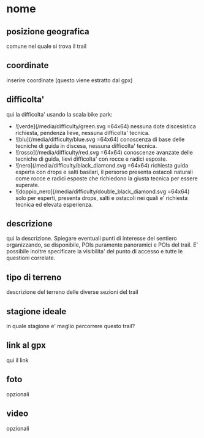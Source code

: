# nome

## posizione geografica
comune nel quale si trova il trail

## coordinate
inserire coordinate (questo viene estratto dal gpx)

## difficolta'
qui la difficolta' usando la scala bike park:
* ![verde](/media/difficulty/green.svg =64x64) nessuna dote discesistica richiesta, pendenza lieve, nessuna difficolta' tecnica.
* ![blu](/media/difficulty/blue.svg =64x64) conoscenza di base delle tecniche di guida in discesa, nessuna difficolta' tecnica.
* ![rosso](/media/difficulty/red.svg =64x64) conoscenze avanzate delle tecniche di guida, lievi difficolta' con rocce e radici esposte.
* ![nero](/media/difficulty/black_diamond.svg =64x64) richiesta guida esperta con drops e salti basilari, il persorso presenta ostacoli naturali come rocce e radici esposte che richiedono la giusta tecnica per essere superate.
* ![doppio_nero](/media/difficulty/double_black_diamond.svg =64x64) solo per esperti, presenta drops, salti e ostacoli nei quali e' richiesta tecnica ed elevata esperienza.

## descrizione
qui la descrizione. Spiegare eventuali punti di interesse del sentiero organizzando, se disponibile, POIs puramente panoramici e POIs del trail.
E' possibile inoltre specificare la visibilita' del punto di accesso e tutte le questioni correlate.

## tipo di terreno
descrizione del terreno delle diverse sezioni del trail

## stagione ideale
in quale stagione e' meglio percorrere questo trail?

## link al gpx
qui il link

## foto
opzionali

## video
opzionali